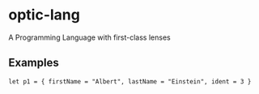 # optic-lang

A Programming Language with first-class lenses

## Examples

    let p1 = { firstName = "Albert", lastName = "Einstein", ident = 3 }
